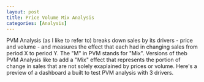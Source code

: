 ```yaml
---
layout: post
title: Price Volume Mix Analysis
categories: [Analysis]
---
```

PVM Analysis (as I like to refer to) breaks down sales by its drivers - price and volume - and measures the effect that each had in changing sales from period X to period Y. The "M" in PVM stands for "Mix". Versions of theb PVM Analysis like to add a "Mix" effect that represents the portion of change in sales that are not solely exaplained by prices or volume. Here's a preview of a dashboard a built to test PVM analysis with 3 drivers.

<img src="{{ site.baseurl }}/images/blog/dashbordview.jpg" alt>
